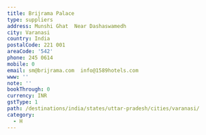 ```yaml
---
title: Brijrama Palace
type: suppliers
address: Munshi Ghat  Near Dashaswamedh
city: Varanasi
country: India
postalCode: 221 001
areaCode: '542'
phone: 245 0614
mobile: 0
email: sm@brijrama.com  info@1589hotels.com
www: ''
note: ''
bookThrough: 0
currency: INR
gstType: 1
path: /destinations/india/states/uttar-pradesh/cities/varanasi/
category:
  - H
---
```



